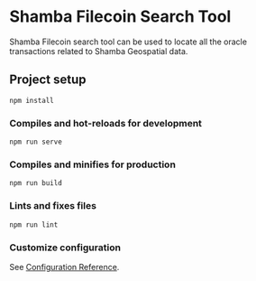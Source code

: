 # Shamba Filecoin Search Tool

Shamba Filecoin search tool can be used to locate all the oracle transactions related to Shamba Geospatial data.


## Project setup
```
npm install
```

### Compiles and hot-reloads for development
```
npm run serve
```

### Compiles and minifies for production
```
npm run build
```

### Lints and fixes files
```
npm run lint
```

### Customize configuration
See [Configuration Reference](https://cli.vuejs.org/config/).
